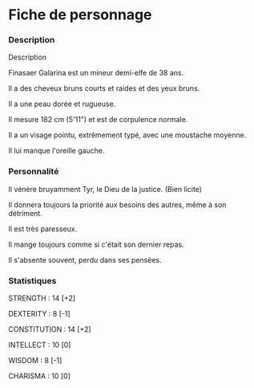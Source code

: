 # Fiche de personnage

### Description


Description



Finasaer Galarina est un mineur demi-elfe de 38 ans.



Il a des cheveux bruns courts et raides et des yeux bruns.



Il a une peau dorée et rugueuse.



Il mesure 182 cm (5'11") et est de corpulence normale.



Il a un visage pointu, extrêmement typé, avec une moustache moyenne.



Il lui manque l'oreille gauche.





### Personnalité




Il vénère bruyamment Tyr, le Dieu de la justice. (Bien licite)



Il donnera toujours la priorité aux besoins des autres, même à son détriment.



Il est très paresseux.



Il mange toujours comme si c'était son dernier repas.



Il s'absente souvent, perdu dans ses pensées.

### Statistiques


STRENGTH : 14 [+2]


DEXTERITY : 8 [-1]


CONSTITUTION : 14 [+2]


INTELLECT : 10 [0]


WISDOM : 8 [-1]


CHARISMA : 10 [0]
